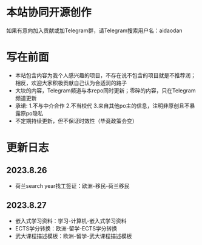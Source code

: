 # 本站协同开源创作

如果有意向加入贡献或加Telegram群，请Telegram搜索用户名：aidaodan

# 写在前面

* 本站包含内容为我个人感兴趣的项目，不存在说不包含的项目就是不推荐润；相反，欢迎大家积极贡献自己认为合适润的路子
* 大块的内容，Telegram频道与本repo同时更新；零碎的内容，只在Telegram频道更新
* 承诺:
  1.不与中介合作
  2.不当校代
  3.来自其他po主的信息，注明非原创且不暴露原po隐私
* 不定期持续更新，但不保证时效性（毕竟政策会变）

# 更新日志

## 2023.8.26

* 荷兰search year找工签证：欧洲-移民-荷兰移民

## 2023.8.27

* 嵌入式学习资料：学习-计算机-嵌入式学习资料
* ECTS学分转换：欧洲-留学-ECTS学分转换
* 武大课程描述模板：欧洲-留学-武大课程描述模板
